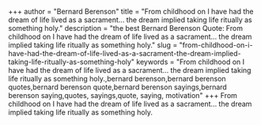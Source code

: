 +++
author = "Bernard Berenson"
title = "From childhood on I have had the dream of life lived as a sacrament... the dream implied taking life ritually as something holy."
description = "the best Bernard Berenson Quote: From childhood on I have had the dream of life lived as a sacrament... the dream implied taking life ritually as something holy."
slug = "from-childhood-on-i-have-had-the-dream-of-life-lived-as-a-sacrament-the-dream-implied-taking-life-ritually-as-something-holy"
keywords = "From childhood on I have had the dream of life lived as a sacrament... the dream implied taking life ritually as something holy.,bernard berenson,bernard berenson quotes,bernard berenson quote,bernard berenson sayings,bernard berenson saying,quotes, sayings,quote, saying, motivation"
+++
From childhood on I have had the dream of life lived as a sacrament... the dream implied taking life ritually as something holy.
